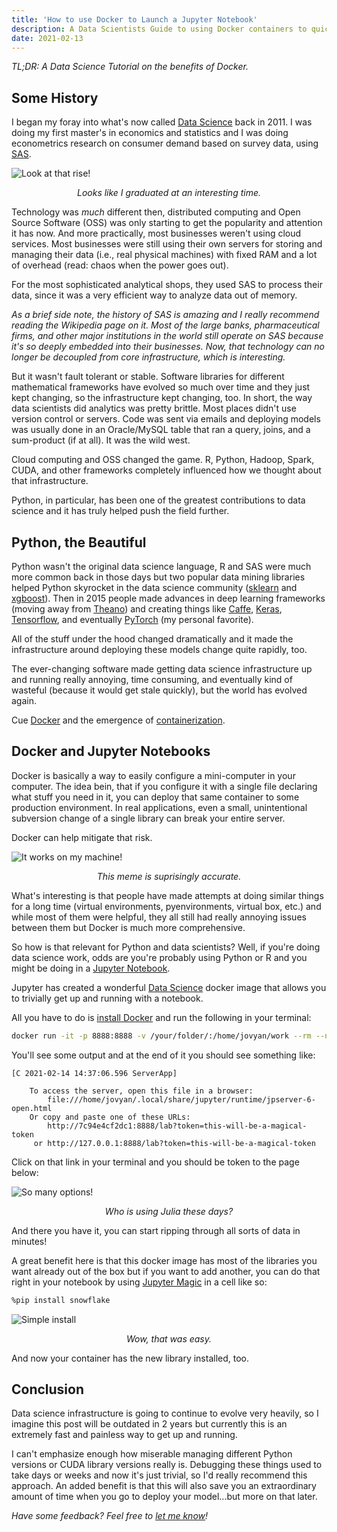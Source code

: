 ```yaml
---
title: 'How to use Docker to Launch a Jupyter Notebook'
description: A Data Scientists Guide to using Docker containers to quickly spin up a Jupyter Notebook
date: 2021-02-13
---
```


*TL;DR: A Data Science Tutorial on the benefits of Docker.*

## Some History
I began my foray into what's now called [Data Science](https://en.wikipedia.org/wiki/Data_science) back in 2011. I was doing my first master's in economics and statistics and I was doing econometrics research on consumer demand based on survey data, using [SAS](https://en.wikipedia.org/wiki/SAS_Institute).

![Look at that rise!](data-science-google-trends.png)
<p align="center" style="padding:0"><i>Looks like I graduated at an interesting time.</i></p>

Technology was *much* different then, distributed computing and Open Source Software (OSS) was only starting to get the popularity and attention it has now. And more practically, most businesses weren't using cloud services. Most businesses were still using their own servers for storing and managing their data (i.e., real physical machines) with fixed RAM and a lot of overhead (read: chaos when the power goes out).

For the most sophisticated analytical shops, they used SAS to process their data, since it was a very efficient way to analyze data out of memory. 

*As a brief side note, the history of SAS is amazing and I really recommend reading the Wikipedia page on it. Most of the large banks, pharmaceutical firms, and other major institutions in the world still operate on SAS because it's so deeply embedded into their businesses. Now, that technology can no longer be decoupled from core infrastructure, which is interesting.*

But it wasn't fault tolerant or stable. Software libraries for different mathematical frameworks have evolved so much over time and they just kept changing, so the infrastructure kept changing, too. In short, the way data scientists did analytics was pretty brittle. Most places didn't use version control or servers. Code was sent via emails and deploying models was usually done in an Oracle/MySQL table that ran a query, joins, and a sum-product (if at all). It was the wild west.

Cloud computing and OSS changed the game. R, Python, Hadoop, Spark, CUDA, and other frameworks completely influenced how we thought about that infrastructure.

Python, in particular, has been one of the greatest contributions to data science and it has truly helped push the field further.

## Python, the Beautiful

Python wasn't the original data science language, R and SAS were much more common back in those days but two popular data mining libraries helped Python skyrocket in the data science community ([sklearn](https://scikit-learn.org/stable/) and [xgboost](https://en.wikipedia.org/wiki/XGBoost)). Then in 2015 people made advances in deep learning frameworks (moving away from [Theano](https://en.wikipedia.org/wiki/Theano_(software))) and creating things like [Caffe](https://caffe.berkeleyvision.org), [Keras](https://en.wikipedia.org/wiki/Keras), [Tensorflow](https://en.wikipedia.org/wiki/TensorFlow), and eventually [PyTorch](https://en.wikipedia.org/wiki/PyTorch) (my personal favorite).

All of the stuff under the hood changed dramatically and it made the infrastructure around deploying these models change quite rapidly, too.

The ever-changing software made getting data science infrastructure up and running really annoying, time consuming, and eventually kind of wasteful (because it would get stale quickly), but the world has evolved again.

Cue [Docker](https://en.wikipedia.org/wiki/Docker_(software)) and the emergence of [containerization](https://hackernoon.com/what-is-containerization-83ae53a709a6).

## Docker and Jupyter Notebooks

Docker is basically a way to easily configure a mini-computer in your computer. The idea bein, that if you configure it with a single file declaring what stuff you need in it, you can deploy that same container to some production environment. In real applications, even a small, unintentional subversion change of a single library can break your entire server.

Docker can help mitigate that risk.

![It works on my machine!](docker.jpg)
<p align="center" style="padding:0"><i>This meme is suprisingly accurate.</i></p>

What's interesting is that people have made attempts at doing similar things for a long time (virtual environments, pyenvironments, virtual box, etc.) and while most of them were helpful, they all still had really annoying issues between them but Docker is much more comprehensive.

So how is that relevant for Python and data scientists? Well, if you're doing data science work, odds are you're probably using Python or R and you might be doing in a [Jupyter Notebook](https://jupyter.org). 

Jupyter has created a wonderful [Data Science](https://hub.docker.com/r/jupyter/datascience-notebook/) docker image that allows you to trivially get up and running with a notebook.

All you have to do is [install Docker](https://docs.docker.com/engine/install/) and run the following in your terminal:

```bash
docker run -it -p 8888:8888 -v /your/folder/:/home/jovyan/work --rm --name jupyter jupyter/datascience-notebook
```
You'll see some output and at the end of it you should see something like: 

```
[C 2021-02-14 14:37:06.596 ServerApp] 
    
    To access the server, open this file in a browser:
        file:///home/jovyan/.local/share/jupyter/runtime/jpserver-6-open.html
    Or copy and paste one of these URLs:
        http://7c94e4cf2dc1:8888/lab?token=this-will-be-a-magical-token
     or http://127.0.0.1:8888/lab?token=this-will-be-a-magical-token
```
Click on that link in your terminal and you should be token to the page below:

![So many options!](docker-for-data-science.png)
<p align="center" style="padding:0"><i>Who is using Julia these days?</i></p>

And there you have it, you can start ripping through all sorts of data in minutes!

A great benefit here is that this docker image has most of the libraries you want already out of the box but if you want to add another, you can do that right in your notebook by using [Jupyter Magic](https://ipython.readthedocs.io/en/stable/interactive/magics.html) in a cell like so:
```bash
%pip install snowflake
```

![Simple install](pip_install.png)
<p align="center" style="padding:0"><i>Wow, that was easy.</i></p>

And now your container has the new library installed, too.

## Conclusion

Data science infrastructure is going to continue to evolve very heavily, so I imagine this post will be outdated in 2 years but currently this is an extremely fast and painless way to get up and running.

I can't emphasize enough how miserable managing different Python versions or CUDA library versions really is. Debugging these things used to take days or weeks and now it's just trivial, so I'd really recommend this approach. An added benefit is that this will also save you an extraordinary amount of time when you go to deploy your model...but more on that later.

*Have some feedback? Feel free to [let me know](https://twitter.com/franciscojarceo)!*